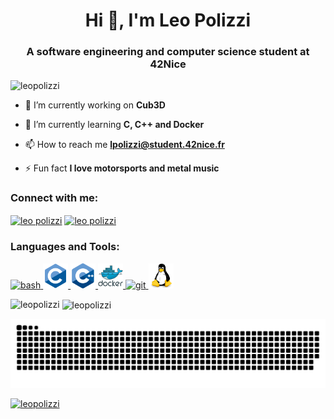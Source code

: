 <h1 align="center">Hi 👋, I'm Leo Polizzi</h1>
<h3 align="center">A software engineering and computer science student at 42Nice</h3>

<p align="left"> <img src="https://komarev.com/ghpvc/?username=leopolizzi&label=Profile%20views&color=0e75b6&style=flat" alt="leopolizzi" /> </p>

- 🔭 I’m currently working on **Cub3D**

- 🌱 I’m currently learning **C, C++ and Docker**

- 📫 How to reach me **lpolizzi@student.42nice.fr**

- ⚡ Fun fact **I love motorsports and metal music**

<h3 align="left">Connect with me:</h3>
<p align="left">
<a href="https://linkedin.com/in/leo polizzi" target="blank"><img align="center" src="https://raw.githubusercontent.com/rahuldkjain/github-profile-readme-generator/master/src/images/icons/Social/linked-in-alt.svg" alt="leo polizzi" height="30" width="40" /></a>
<a href="https://www.leetcode.com/leo polizzi" target="blank"><img align="center" src="https://raw.githubusercontent.com/rahuldkjain/github-profile-readme-generator/master/src/images/icons/Social/leet-code.svg" alt="leo polizzi" height="30" width="40" /></a>
</p>

<h3 align="left">Languages and Tools:</h3>
<p align="left"> <a href="https://www.gnu.org/software/bash/" target="_blank" rel="noreferrer"> <img src="https://www.vectorlogo.zone/logos/gnu_bash/gnu_bash-icon.svg" alt="bash" width="40" height="40"/> </a> <a href="https://www.cprogramming.com/" target="_blank" rel="noreferrer"> <img src="https://raw.githubusercontent.com/devicons/devicon/master/icons/c/c-original.svg" alt="c" width="40" height="40"/> </a> <a href="https://www.w3schools.com/cpp/" target="_blank" rel="noreferrer"> <img src="https://raw.githubusercontent.com/devicons/devicon/master/icons/cplusplus/cplusplus-original.svg" alt="cplusplus" width="40" height="40"/> </a> <a href="https://www.docker.com/" target="_blank" rel="noreferrer"> <img src="https://raw.githubusercontent.com/devicons/devicon/master/icons/docker/docker-original-wordmark.svg" alt="docker" width="40" height="40"/> </a> <a href="https://git-scm.com/" target="_blank" rel="noreferrer"> <img src="https://www.vectorlogo.zone/logos/git-scm/git-scm-icon.svg" alt="git" width="40" height="40"/> </a> <a href="https://www.linux.org/" target="_blank" rel="noreferrer"> <img src="https://raw.githubusercontent.com/devicons/devicon/master/icons/linux/linux-original.svg" alt="linux" width="40" height="40"/> </a> </p>

<p><img align="left" src="https://github-readme-stats.vercel.app/api/top-langs?username=leopolizzi&show_icons=true&locale=en&layout=compact" alt="leopolizzi" /></p>

<p>&nbsp;<img align="center" src="https://github-readme-stats.vercel.app/api?username=leopolizzi&show_icons=true&locale=en" alt="leopolizzi" /></p>

<img src="https://raw.githubusercontent.com/leopolizzi/leopolizzi/output/snake.svg" alt="Snake animation" />

<p align="left"> <a href="https://github.com/ryo-ma/github-profile-trophy"><img src="https://github-profile-trophy.vercel.app/?username=leopolizzi" alt="leopolizzi" /></a> </p>
